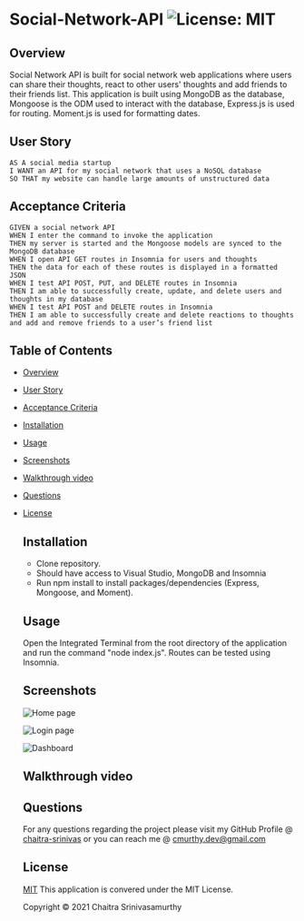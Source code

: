 # Social-Network-API ![License: MIT](https://img.shields.io/badge/License-MIT-yellow.svg)

## Overview

Social Network API is built for social network web applications where users can share their thoughts, react to other users' thoughts and add friends to their friends list.  This application is built using MongoDB as the database, Mongoose is the ODM used to interact with the database, Express.js is used for routing. Moment.js is used for formatting dates.

## User Story

```
AS A social media startup
I WANT an API for my social network that uses a NoSQL database
SO THAT my website can handle large amounts of unstructured data

```

## Acceptance Criteria

```
GIVEN a social network API
WHEN I enter the command to invoke the application
THEN my server is started and the Mongoose models are synced to the MongoDB database
WHEN I open API GET routes in Insomnia for users and thoughts
THEN the data for each of these routes is displayed in a formatted JSON
WHEN I test API POST, PUT, and DELETE routes in Insomnia
THEN I am able to successfully create, update, and delete users and thoughts in my database
WHEN I test API POST and DELETE routes in Insomnia
THEN I am able to successfully create and delete reactions to thoughts and add and remove friends to a user’s friend list

```

## Table of Contents

- [Overview](#overview)
- [User Story](#user-story)
- [Acceptance Criteria](#acceptance-criteria)
- [Installation](#installation)
- [Usage](#usage)
- [Screenshots](#screenshots)
- [Walkthrough video](#walkthrough-video)
- [Questions](#questions)
- [License](#license)

  ## Installation

  - Clone repository.
  - Should have access to Visual Studio, MongoDB and Insomnia
  - Run npm install to install packages/dependencies (Express, Mongoose, and Moment).

  ## Usage

  Open the Integrated Terminal from the root directory of the application and run the command "node index.js". Routes can be tested using Insomnia.

  ## Screenshots

  ![Home page](/public/assets/homepage.png)

  ![Login page](/public/assets/loginpage.png)
  
  ![Dashboard](/public/assets/dashboard.png)
 
  ## Walkthrough video

  ## Questions

  For any questions regarding the project please visit my
  GitHub Profile @
  [chaitra-srinivas](https://github.com/dfdfgfd)
  or you can reach me @ cmurthy.dev@gmail.com

  ## License

  [MIT](https://opensource.org/licenses/MIT)
  This application is convered under the MIT License.

  Copyright © 2021 Chaitra Srinivasamurthy

